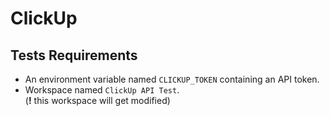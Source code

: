 # ClickUp

## Tests Requirements
- An environment variable named `CLICKUP_TOKEN` containing an API token.
- Workspace named `ClickUp API Test`. \
(**!** this workspace will get modified)
